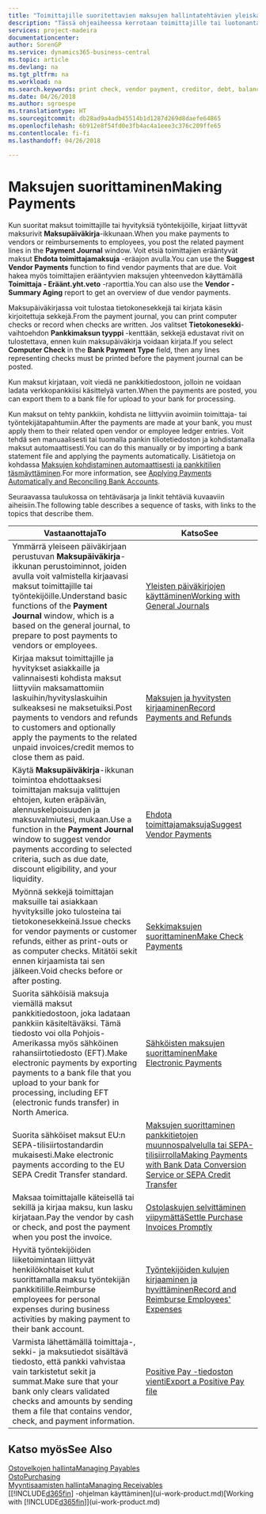 ```yaml
---
title: "Toimittajille suoritettavien maksujen hallintatehtävien yleiskatsaus| Microsoft Docs"
description: "Tässä ohjeaiheessa kerrotaan toimittajille tai luotonantajille suoritettavien maksujen hallintatehtävistä, kuten maksurivien kirjaamisesta ja erääntyvän saldon yleiskatsauksen hakemisesta."
services: project-madeira
documentationcenter: 
author: SorenGP
ms.service: dynamics365-business-central
ms.topic: article
ms.devlang: na
ms.tgt_pltfrm: na
ms.workload: na
ms.search.keywords: print check, vendor payment, creditor, debt, balance due, AP
ms.date: 04/26/2018
ms.author: sgroespe
ms.translationtype: HT
ms.sourcegitcommit: db28ad9a4adb45514b1d1287d269d8daefe64865
ms.openlocfilehash: 6b912e8f54fd0e3fb4ac4a1eee3c376c209ffe65
ms.contentlocale: fi-fi
ms.lasthandoff: 04/26/2018

---
```

# <a name="making-payments"></a><span data-ttu-id="eee6a-103">Maksujen suorittaminen</span><span class="sxs-lookup"><span data-stu-id="eee6a-103">Making Payments</span></span>
<span data-ttu-id="eee6a-104">Kun suoritat maksut toimittajille tai hyvityksiä työntekijöille, kirjaat liittyvät maksurivit **Maksupäiväkirja**-ikkunaan.</span><span class="sxs-lookup"><span data-stu-id="eee6a-104">When you make payments to vendors or reimbursements to employees, you post the related payment lines in the **Payment Journal** window.</span></span> <span data-ttu-id="eee6a-105">Voit etsiä toimittajien erääntyvät maksut **Ehdota toimittajamaksuja** -eräajon avulla.</span><span class="sxs-lookup"><span data-stu-id="eee6a-105">You can use the **Suggest Vendor Payments** function to find vendor payments that are due.</span></span> <span data-ttu-id="eee6a-106">Voit hakea myös toimittajien erääntyvien maksujen yhteenvedon käyttämällä **Toimittaja - Eräänt.yht.veto** -raporttia.</span><span class="sxs-lookup"><span data-stu-id="eee6a-106">You can also use the **Vendor - Summary Aging** report to get an overview of due vendor payments.</span></span>

<span data-ttu-id="eee6a-107">Maksupäiväkirjassa voit tulostaa tietokonesekkejä tai kirjata käsin kirjoitettuja sekkejä.</span><span class="sxs-lookup"><span data-stu-id="eee6a-107">From the payment journal, you can print computer checks or record when checks are written.</span></span> <span data-ttu-id="eee6a-108">Jos valitset **Tietokonesekki**-vaihtoehdon **Pankkimaksun tyyppi** -kenttään, sekkejä edustavat rivit on tulostettava, ennen kuin maksupäiväkirja voidaan kirjata.</span><span class="sxs-lookup"><span data-stu-id="eee6a-108">If you select **Computer Check** in the **Bank Payment Type** field, then any lines representing checks must be printed before the payment journal can be posted.</span></span>

<span data-ttu-id="eee6a-109">Kun maksut kirjataan, voit viedä ne pankkitiedostoon, jolloin ne voidaan ladata verkkopankkiisi käsittelyä varten.</span><span class="sxs-lookup"><span data-stu-id="eee6a-109">When the payments are posted, you can export them to a bank file for upload to your bank for processing.</span></span>

<span data-ttu-id="eee6a-110">Kun maksut on tehty pankkiin, kohdista ne liittyviin avoimiin toimittaja- tai työntekijätapahtumiin.</span><span class="sxs-lookup"><span data-stu-id="eee6a-110">After the payments are made at your bank, you must apply them to their related open vendor or employee ledger entries.</span></span> <span data-ttu-id="eee6a-111">Voit tehdä sen manuaalisesti tai tuomalla pankin tiliotetiedoston ja kohdistamalla maksut automaattisesti.</span><span class="sxs-lookup"><span data-stu-id="eee6a-111">You can do this manually or by importing a bank statement file and applying the payments automatically.</span></span> <span data-ttu-id="eee6a-112">Lisätietoja on kohdassa [Maksujen kohdistaminen automaattisesti ja pankkitilien täsmäyttäminen](receivables-apply-payments-auto-reconcile-bank-accounts.md).</span><span class="sxs-lookup"><span data-stu-id="eee6a-112">For more information, see [Applying Payments Automatically and Reconciling Bank Accounts](receivables-apply-payments-auto-reconcile-bank-accounts.md).</span></span>

<span data-ttu-id="eee6a-113">Seuraavassa taulukossa on tehtäväsarja ja linkit tehtäviä kuvaaviin aiheisiin.</span><span class="sxs-lookup"><span data-stu-id="eee6a-113">The following table describes a sequence of tasks, with links to the topics that describe them.</span></span>

| <span data-ttu-id="eee6a-114">Vastaanottaja</span><span class="sxs-lookup"><span data-stu-id="eee6a-114">To</span></span> | <span data-ttu-id="eee6a-115">Katso</span><span class="sxs-lookup"><span data-stu-id="eee6a-115">See</span></span> |
| --- | --- |
|<span data-ttu-id="eee6a-116">Ymmärrä yleiseen päiväkirjaan perustuvan **Maksupäiväkirja**-ikkunan perustoiminnot, joiden avulla voit valmistella kirjaavasi maksut toimittajille tai työntekijöille.</span><span class="sxs-lookup"><span data-stu-id="eee6a-116">Understand basic functions of the **Payment Journal** window, which is a based on the general journal, to prepare to post payments to vendors or employees.</span></span>|[<span data-ttu-id="eee6a-117">Yleisten päiväkirjojen käyttäminen</span><span class="sxs-lookup"><span data-stu-id="eee6a-117">Working with General Journals</span></span>](ui-work-general-journals.md)|
|<span data-ttu-id="eee6a-118">Kirjaa maksut toimittajille ja hyvitykset asiakkaille ja valinnaisesti kohdista maksut liittyviin maksamattomiin laskuihin/hyvityslaskuihin sulkeaksesi ne maksetuiksi.</span><span class="sxs-lookup"><span data-stu-id="eee6a-118">Post payments to vendors and refunds to customers and optionally apply the payments to the related unpaid invoices/credit memos to close them as paid.</span></span>|[<span data-ttu-id="eee6a-119">Maksujen ja hyvitysten kirjaaminen</span><span class="sxs-lookup"><span data-stu-id="eee6a-119">Record Payments and Refunds</span></span>](payables-how-post-payments-refunds.md)|
| <span data-ttu-id="eee6a-120">Käytä **Maksupäiväkirja**-ikkunan toimintoa ehdottaaksesi toimittajan maksuja valittujen ehtojen, kuten eräpäivän, alennuskelpoisuuden ja maksuvalmiutesi, mukaan.</span><span class="sxs-lookup"><span data-stu-id="eee6a-120">Use a function in the **Payment Journal** window to suggest vendor payments according to selected criteria, such as due date, discount eligibility, and your liquidity.</span></span> |[<span data-ttu-id="eee6a-121">Ehdota toimittajamaksuja</span><span class="sxs-lookup"><span data-stu-id="eee6a-121">Suggest Vendor Payments</span></span>](payables-how-suggest-vendor-payments.md) |
| <span data-ttu-id="eee6a-122">Myönnä sekkejä toimittajan maksuille tai asiakkaan hyvityksille joko tulosteina tai tietokonesekkeinä.</span><span class="sxs-lookup"><span data-stu-id="eee6a-122">Issue checks for vendor payments or customer refunds, either as print-outs or as computer checks.</span></span> <span data-ttu-id="eee6a-123">Mitätöi sekit ennen kirjaamista tai sen jälkeen.</span><span class="sxs-lookup"><span data-stu-id="eee6a-123">Void checks before or after posting.</span></span> |[<span data-ttu-id="eee6a-124">Sekkimaksujen suorittaminen</span><span class="sxs-lookup"><span data-stu-id="eee6a-124">Make Check Payments</span></span>](payables-how-work-checks.md) |
|<span data-ttu-id="eee6a-125">Suorita sähköisiä maksuja viemällä maksut pankkitiedostoon, joka ladataan pankkiin käsiteltäväksi. Tämä tiedosto voi olla Pohjois-Amerikassa myös sähköinen rahansiirtotiedosto (EFT).</span><span class="sxs-lookup"><span data-stu-id="eee6a-125">Make electronic payments by exporting payments to a bank file that you upload to your bank for processing, including EFT (electronic funds transfer) in North America.</span></span> |[<span data-ttu-id="eee6a-126">Sähköisten maksujen suorittaminen</span><span class="sxs-lookup"><span data-stu-id="eee6a-126">Make Electronic Payments</span></span>](payables-how-export-payments-bank-file.md)|
|<span data-ttu-id="eee6a-127">Suorita sähköiset maksut EU:n SEPA-tilisiirtostandardin mukaisesti.</span><span class="sxs-lookup"><span data-stu-id="eee6a-127">Make electronic payments according to the EU SEPA Credit Transfer standard.</span></span>|[<span data-ttu-id="eee6a-128">Maksujen suorittaminen pankkitietojen muunnospalvelulla tai SEPA-tilisiirrolla</span><span class="sxs-lookup"><span data-stu-id="eee6a-128">Making Payments with Bank Data Conversion Service or SEPA Credit Transfer</span></span>](finance-make-payments-with-bank-data-conversion-service-or-sepa-credit-transfer.md)|
| <span data-ttu-id="eee6a-129">Maksaa toimittajalle käteisellä tai sekillä ja kirjaa maksu, kun lasku kirjataan.</span><span class="sxs-lookup"><span data-stu-id="eee6a-129">Pay the vendor by cash or check, and post the payment when you post the invoice.</span></span> |[<span data-ttu-id="eee6a-130">Ostolaskujen selvittäminen viipymättä</span><span class="sxs-lookup"><span data-stu-id="eee6a-130">Settle Purchase Invoices Promptly</span></span>](finance-how-to-settle-purchase-invoices-promptly.md) |
|<span data-ttu-id="eee6a-131">Hyvitä työntekijöiden liiketoimintaan liittyvät henkilökohtaiset kulut suorittamalla maksu työntekijän pankkitilille.</span><span class="sxs-lookup"><span data-stu-id="eee6a-131">Reimburse employees for personal expenses during business activities by making payment to their bank account.</span></span>|[<span data-ttu-id="eee6a-132">Työntekijöiden kulujen kirjaaminen ja hyvittäminen</span><span class="sxs-lookup"><span data-stu-id="eee6a-132">Record and Reimburse Employees' Expenses</span></span>](finance-how-record-reimburse-employee-expenses.md)|
| <span data-ttu-id="eee6a-133">Varmista lähettämällä toimittaja-, sekki- ja maksutiedot sisältävä tiedosto, että pankki vahvistaa vain tarkistetut sekit ja summat.</span><span class="sxs-lookup"><span data-stu-id="eee6a-133">Make sure that your bank only clears validated checks and amounts by sending them a file that contains vendor, check, and payment information.</span></span> |[<span data-ttu-id="eee6a-134">Positive Pay -tiedoston vienti</span><span class="sxs-lookup"><span data-stu-id="eee6a-134">Export a Positive Pay file</span></span>](finance-how-positive-pay.md) |

## <a name="see-also"></a><span data-ttu-id="eee6a-135">Katso myös</span><span class="sxs-lookup"><span data-stu-id="eee6a-135">See Also</span></span>
[<span data-ttu-id="eee6a-136">Ostovelkojen hallinta</span><span class="sxs-lookup"><span data-stu-id="eee6a-136">Managing Payables</span></span>](payables-manage-payables.md)  
[<span data-ttu-id="eee6a-137">Osto</span><span class="sxs-lookup"><span data-stu-id="eee6a-137">Purchasing</span></span>](purchasing-manage-purchasing.md)  
[<span data-ttu-id="eee6a-138">Myyntisaamisten hallinta</span><span class="sxs-lookup"><span data-stu-id="eee6a-138">Managing Receivables</span></span>](receivables-manage-receivables.md)  
<span data-ttu-id="eee6a-139">[[!INCLUDE[d365fin](includes/d365fin_md.md)] -ohjelman käyttäminen](ui-work-product.md)</span><span class="sxs-lookup"><span data-stu-id="eee6a-139">[Working with [!INCLUDE[d365fin](includes/d365fin_md.md)]](ui-work-product.md)</span></span>  

